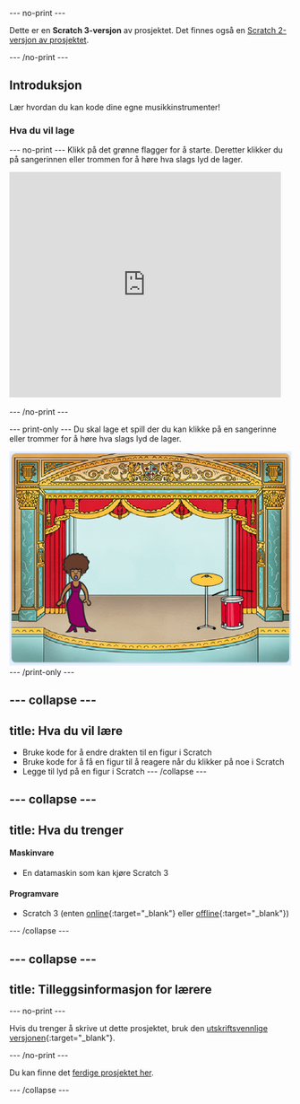 \--- no-print \---

Dette er en **Scratch 3-versjon** av prosjektet. Det finnes også en [Scratch 2-versjon av prosjektet](https://projects.raspberrypi.org/en/projects/rock-band-scratch2).

\--- /no-print \---

## Introduksjon

Lær hvordan du kan kode dine egne musikkinstrumenter!

### Hva du vil lage

\--- no-print \--- Klikk på det grønne flagger for å starte. Deretter klikker du på sangerinnen eller trommen for å høre hva slags lyd de lager.

<div class="scratch-preview">
  <iframe allowtransparency="true" width="485" height="402" src="https://scratch.mit.edu/projects/embed/276872220/?autostart=false" frameborder="0" scrolling="no"></iframe>
</div>

\--- /no-print \---

\--- print-only \--- Du skal lage et spill der du kan klikke på en sangerinne eller trommer for å høre hva slags lyd de lager.

![skjermbilde av spillet](images/demo.png) \--- /print-only \---

## \--- collapse \---

## title: Hva du vil lære

+ Bruke kode for å endre drakten til en figur i Scratch
+ Bruke kode for å få en figur til å reagere når du klikker på noe i Scratch
+ Legge til lyd på en figur i Scratch \--- /collapse \---

## \--- collapse \---

## title: Hva du trenger

#### Maskinvare

+ En datamaskin som kan kjøre Scratch 3

#### Programvare

+ Scratch 3 (enten [online](http://rpf.io/scratchon){:target="_blank"} eller [offline](http://rpf.io/scratchoff){:target="_blank"})

\--- /collapse \---

## \--- collapse \---

## title: Tilleggsinformasjon for lærere

\--- no-print \---

Hvis du trenger å skrive ut dette prosjektet, bruk den [utskriftsvennlige versjonen](https://projects.raspberrypi.org/en/projects/rock-band/print){:target="_blank"}.

\--- /no-print \---

Du kan finne det [ferdige prosjektet her](http://rpf.io/p/en/rock-band-get).

\--- /collapse \---